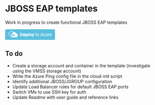 # JBOSS EAP templates
Work in progress to create functional JBOSS EAP templates

<a href="https://portal.azure.com/#create/Microsoft.Template/uri/https%3A%2F%2Fraw.githubusercontent.com%2Fgbowerman%2FJBOSS%2Fmaster%2Fazuredeploy.json" target="_blank">
    <img src="https://raw.githubusercontent.com/Azure/azure-quickstart-templates/master/1-CONTRIBUTION-GUIDE/images/deploytoazure.png"/>
</a>

## To do
- Create a storage account and container in the template (investigate using the VMSS storage account)
- Write the Azure Ping config file in the cloud-init script
- Identify additional JBOSS/JGROUP configuration
- Update Load Balancer rules for default JBOSS EAP ports
- Switch VMs to use SSH key for auth
- Update Readme with user guide and reference links
